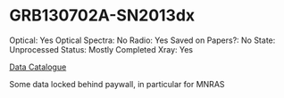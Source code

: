 # GRB130702A-SN2013dx

Optical: Yes
Optical Spectra: No
Radio: Yes
Saved on Papers?: No
State: Unprocessed
Status: Mostly Completed
Xray: Yes

[Data Catalogue](GRB130702A-SN2013dx%20d7b0feb322d1498aa7632b541544dabb/Data%20Catalogue%2014981206869e49a187417d956e9007d8.csv)

Some data locked behind paywall, in particular for MNRAS